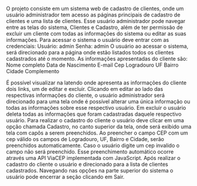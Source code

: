 O projeto consiste em um sistema web de cadastro de clientes, onde um usuário administrador tem acesso as páginas principais de cadastro de clientes e uma lista de clientes. Esse usuário administrador pode navegar entre as telas do sistema, Clientes e Cadastro, além de ter permissão de excluir um cliente com todas as informações do sistema ou editar as suas informações. 
Para acessar o sistema o usuário deve entrar com as credenciais:
Usuário: admin 
Senha: admin
O usuário ao acessar o sistema, será direcionado para a página onde estão listados todos os clientes cadastrados até o momento. 
As informações apresentadas do cliente são:
Nome completo
Data de Nascimento
E-mail 
Cep 
Logradouro 
UF 
Bairro 
Cidade 
Complemento 

É possível visualizar na latendo onde apresenta as informações do cliente dois links, um de editar e excluir. Clicando em editar ao lado das respectivas informações do cliente, o usuário administrador será direcionado para uma tela onde é possível alterar uma única informação ou todas as informações sobre esse respectivo usuário. Em excluir o usuário deleta todas as informações que foram cadastradas daquele respectivo usuário.
Para realizar o cadastro do cliente o usuário deve clicar em uma opção chamada Cadastro, no canto superior da tela, onde será exibido uma tela com capôs a serem preenchidos. 
Ao preencher o campo CEP com um cep válido os campos de Logradouro, UF, Bairro e Cidade, serão preenchidos automaticamente. Caso o usuário digite um cep invalido o campo não será preenchido. Esse preenchimento automático ocorre através uma API ViaCEP implementada com JavaScript. 
Após realizar o cadastro do cliente o usuário e direcionado para a lista de clientes cadastrados.
Navegando nas opções na parte superior do sistema o usuário pode encerrar a seção clicando em Sair.
